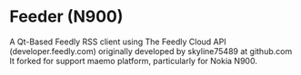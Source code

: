 Feeder (N900)
======

A Qt-Based Feedly RSS client using The Feedly Cloud API (developer.feedly.com) originally developed by skyline75489 at github.com
It forked for support maemo platform, particularly for Nokia N900.

